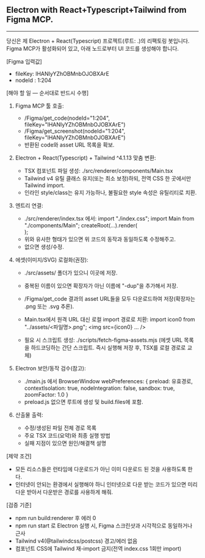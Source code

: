 ## Electron with React+Typescript+Tailwind from Figma MCP.
--------------------------------------------------------------------------------

당신은 제 Electron + React(Typescript) 프로젝트(루트: .)의 리팩토링 봇입니다.
Figma MCP가 활성화되어 있고, 아래 노드로부터 UI 코드를 생성해야 합니다.

[Figma 입력값]
- fileKey: lHANIyYZhOBMnbOJOBXArE
- nodeId : 1:204

[해야 할 일 — 순서대로 반드시 수행]
1) Figma MCP 툴 호출:
   - /Figma/get_code(nodeId="1:204", fileKey="lHANIyYZhOBMnbOJOBXArE")
   - /Figma/get_screenshot(nodeId="1:204", fileKey="lHANIyYZhOBMnbOJOBXArE")
   - 반환된 code와 asset URL 목록을 확보.

2) Electron + React(Typescript) + Tailwind ^4.1.13 맞춤 변환:
   - TSX 컴포넌트 파일 생성: ./src/renderer/components/Main.tsx
   - Tailwind v4 유틸 클래스 유지(또는 최소 보정)하되, 전역 CSS 한 곳에서만 Tailwind import.
   - 인라인 style/class는 유지 가능하나, 불필요한 style 속성은 유틸리티로 치환.

5) 엔트리 연결:
   - ./src/renderer/index.tsx 에서:
     import "./index.css";
     import Main from "./components/Main";
     createRoot(...).render(<Main />);
   - 위와 유사한 형태가 있으면 위 코드의 동작과 동일하도록 수정해주고.
   - 없으면 생성/수정.

6) 에셋(이미지/SVG) 로컬화(권장):
   - ./src/assets/ 폴더가 있으니 이곳에 저장.
   - 중복된 이름이 있으면 확장자가 아닌 이름에 "-dup"을 추가해서 저장.
   - /Figma/get_code 결과의 asset URL들을 모두 다운로드하여 저장(확장자는 .png 또는 .svg 추론).
   - Main.tsx에서 원격 URL 대신 로컬 import 경로로 치환:
     import icon0 from "../assets/<파일명>.png"; <img src={icon0} ... />

   - 필요 시 스크립트 생성: ./scripts/fetch-figma-assets.mjs
     (에셋 URL 목록을 하드코딩하는 간단 스크립트. 즉시 실행해 저장 후, TSX를 로컬 경로로 교체)

7) Electron 보안/동작 검수(참고):
   - ./main.js 에서 BrowserWindow webPreferences:
     { preload: 유효경로, contextIsolation: true, nodeIntegration: false, sandbox: true, zoomFactor: 1.0 }
   - preload.js 없으면 루트에 생성 및 build.files에 포함.

8) 산출물 출력:
   - 수정/생성된 파일 전체 경로 목록
   - 주요 TSX 코드(요약)와 최종 실행 방법
   - 실패 지점이 있으면 원인/해결책 설명

[제약 조건]
- 모든 리소스들은 런타임에 다운로드가 아닌 이미 다운로드 된 것을 사용하도록 한다.
- 인터넷이 안되는 환경에서 실행해야 하니 인터넷으로 다운 받는 코드가 있으면 미리 다운 받아서 다운받은 경로를 사용하게 해줘.

[검증 기준]
- npm run build:renderer 후 에러 0
- npm run start 로 Electron 실행 시, Figma 스크린샷과 시각적으로 동일하거나 근사
- Tailwind v4(@tailwindcss/postcss) 경고/에러 없음
- 컴포넌트 CSS에 Tailwind 재-import 금지(전역 index.css 1회만 import)
